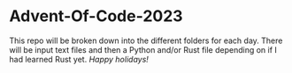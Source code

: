 # Advent-Of-Code-2023
This repo will be broken down into the different folders for each day. There will be input text files and then a Python and/or Rust file depending on if I had learned Rust yet. *Happy holidays!*
